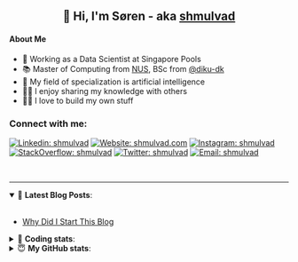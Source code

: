 <h2 align="center">
	👋 Hi, I'm Søren - aka <a href="https://shmulvad.com">shmulvad</a>
</h2>

#### About Me
- 🤖 Working as a Data Scientist at Singapore Pools
- 📚 Master of Computing from [NUS], BSc from [@diku-dk]
- 🧠 My field of specialization is artificial intelligence
- 👨‍🏫 I enjoy sharing my knowledge with others
- 👨‍💻 I love to build my own stuff

### Connect with me:

[![Linkedin: shmulvad](https://img.shields.io/badge/shmulvad-blue?style=flat&logo=Linkedin&logoColor=white)][linkedin]
[![Website: shmulvad.com](https://img.shields.io/badge/shmulvad.com-47CCCC?&style=flat&logo=Google-Chrome&logoColor=white)][website]
[![Instagram: shmulvad](https://img.shields.io/badge/-@shmulvad-purple?style=flat&logo=Instagram&logoColor=white)][instagram]
[![StackOverflow: shmulvad](https://img.shields.io/badge/shmulvad-FE7A16?style=flat&logo=stack-overflow&logoColor=white)][stackOverflow]
[![Twitter: shmulvad](https://img.shields.io/badge/@shmulvad-1ca0f1?style=flat&logo=twitter&logoColor=white)][twitter]
[![Email: shmulvad](https://img.shields.io/badge/shmulvad-D14836?style=flat&logo=gmail&logoColor=white)][mail]

<br />

---

<details open>
 <summary>📕 <b>Latest Blog Posts</b>: </summary>

<br>

<!-- BLOG-POST-LIST:START -->
- [Why Did I Start This Blog](https://shmulvad.com/blog/why-did-start-this-blog)
<!-- BLOG-POST-LIST:END -->

</details>

<!-- --- -->

<details>
 <summary>🤖 <b>Coding stats</b>: </summary>

<br>

NOTE: Doesn't track coding at work or work done in environments such as Jupyter Notebooks.

<!--START_SECTION:waka-->
![Code Time](http://img.shields.io/badge/Code%20Time-2%2C679%20hrs%2032%20mins-blue)

**I'm a Night 🦉** 

```text
🌞 Morning                492 commits         ██░░░░░░░░░░░░░░░░░░░░░░░   08.54 % 
🌆 Daytime                1546 commits        ███████░░░░░░░░░░░░░░░░░░   26.84 % 
🌃 Evening                2276 commits        ██████████░░░░░░░░░░░░░░░   39.51 % 
🌙 Night                  1447 commits        ██████░░░░░░░░░░░░░░░░░░░   25.12 % 
```


📊 **This Week I Spent My Time On** 

```text
💬 Programming Languages: 
Python                   9 hrs 31 mins       ████████████████░░░░░░░░░   63.02 % 
Other                    2 hrs 53 mins       █████░░░░░░░░░░░░░░░░░░░░   19.12 % 
TypeScript               1 hr 27 mins        ██░░░░░░░░░░░░░░░░░░░░░░░   09.64 % 
JSON                     28 mins             █░░░░░░░░░░░░░░░░░░░░░░░░   03.10 % 
YAML                     15 mins             ░░░░░░░░░░░░░░░░░░░░░░░░░   01.66 % 

🔥 Editors: 
VS Code                  12 hrs 3 mins       ████████████████████░░░░░   79.73 % 
Zsh                      2 hrs 53 mins       █████░░░░░░░░░░░░░░░░░░░░   19.08 % 
Sublime Text             10 mins             ░░░░░░░░░░░░░░░░░░░░░░░░░   01.19 % 

🐱‍💻 Projects: 
km24-core                14 hrs 44 mins      ████████████████████████░   97.52 % 
Unknown Project          10 mins             ░░░░░░░░░░░░░░░░░░░░░░░░░   01.19 % 
hit-locator              7 mins              ░░░░░░░░░░░░░░░░░░░░░░░░░   00.84 % 
overvaagning-admin       4 mins              ░░░░░░░░░░░░░░░░░░░░░░░░░   00.45 % 
```


 Last Updated on 05/08/2024 18:47:34 UTC
<!--END_SECTION:waka-->

</details>

<!-- --- -->

<details>
 <summary>😇 <b>My GitHub stats</b>: </summary>

<br>

<img align="left" alt="shmulvad's Github Stats" src="https://github-readme-stats.vercel.app/api?username=shmulvad&show_icons=true&hide_border=true" />

</details>



[website]: https://shmulvad.com
[twitter]: https://twitter.com/shmulvad
[linkedin]: https://linkedin.com/in/shmulvad
[instagram]: https://instagram.com/shmulvad
[stackOverflow]: https://stackoverflow.com/users/9248793/shmulvad
[mail]: mailto:shmulvad@gmail.com
[@diku-dk]: https://github.com/diku-dk
[github]: https://github.com/shmulvad
[NUS]: https://www.nus.edu.sg